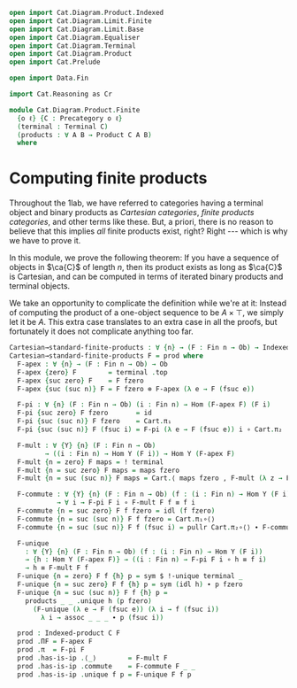 ```agda
open import Cat.Diagram.Product.Indexed
open import Cat.Diagram.Limit.Finite
open import Cat.Diagram.Limit.Base
open import Cat.Diagram.Equaliser
open import Cat.Diagram.Terminal
open import Cat.Diagram.Product
open import Cat.Prelude

open import Data.Fin

import Cat.Reasoning as Cr

module Cat.Diagram.Product.Finite
  {o ℓ} {C : Precategory o ℓ}
  (terminal : Terminal C)
  (products : ∀ A B → Product C A B)
  where
```

<!--
```agda
open is-indexed-product
open Indexed-product
open is-product
open Terminal
open Product
open Cr C
private module Cart = Cartesian C products
open Cart using (_⊗_)
```
-->

# Computing finite products

Throughout the 1lab, we have referred to categories having a terminal
object and binary products as _Cartesian categories_, _finite products
categories_, and other terms like these. But, a priori, there is no
reason to believe that this implies _all_ finite products exist, right?
Right --- which is why we have to prove it.

In this module, we prove the following theorem: If you have a sequence
of objects in $\ca{C}$ of length $n$, then its product exists as long as
$\ca{C}$ is Cartesian, and can be computed in terms of iterated binary
products and terminal objects.

We take an opportunity to complicate the definition while we're at it:
Instead of computing the product of a one-object sequence to be $A
\times \top$, we simply let it be $A$. This extra case translates to an
extra case in all the proofs, but fortunately it does not complicate
anything too far.

```agda
Cartesian→standard-finite-products : ∀ {n} → (F : Fin n → Ob) → Indexed-product C F
Cartesian→standard-finite-products F = prod where
  F-apex : ∀ {n} → (F : Fin n → Ob) → Ob
  F-apex {zero} F        = terminal .top
  F-apex {suc zero} F    = F fzero
  F-apex {suc (suc n)} F = F fzero ⊗ F-apex (λ e → F (fsuc e))

  F-pi : ∀ {n} (F : Fin n → Ob) (i : Fin n) → Hom (F-apex F) (F i)
  F-pi {suc zero} F fzero       = id
  F-pi {suc (suc n)} F fzero    = Cart.π₁
  F-pi {suc (suc n)} F (fsuc i) = F-pi (λ e → F (fsuc e)) i ∘ Cart.π₂

  F-mult : ∀ {Y} {n} (F : Fin n → Ob)
         → ((i : Fin n) → Hom Y (F i)) → Hom Y (F-apex F)
  F-mult {n = zero} F maps = ! terminal
  F-mult {n = suc zero} F maps = maps fzero
  F-mult {n = suc (suc n)} F maps = Cart.⟨ maps fzero , F-mult (λ z → F (fsuc z)) (λ i → maps (fsuc i)) ⟩

  F-commute : ∀ {Y} {n} (F : Fin n → Ob) (f : (i : Fin n) → Hom Y (F i))
            → ∀ i → F-pi F i ∘ F-mult F f ≡ f i
  F-commute {n = suc zero} F f fzero = idl (f fzero)
  F-commute {n = suc (suc n)} F f fzero = Cart.π₁∘⟨⟩
  F-commute {n = suc (suc n)} F f (fsuc i) = pullr Cart.π₂∘⟨⟩ ∙ F-commute (λ e → F (fsuc e)) (λ e → f (fsuc e)) i

  F-unique
    : ∀ {Y} {n} (F : Fin n → Ob) (f : (i : Fin n) → Hom Y (F i))
    → {h : Hom Y (F-apex F)} → ((i : Fin n) → F-pi F i ∘ h ≡ f i)
    → h ≡ F-mult F f
  F-unique {n = zero} F f {h} p = sym $ !-unique terminal _
  F-unique {n = suc zero} F f {h} p = sym (idl h) ∙ p fzero
  F-unique {n = suc (suc n)} F f {h} p =
    products _ _ .unique h (p fzero)
      (F-unique (λ e → F (fsuc e)) (λ i → f (fsuc i))
        λ i → assoc _ _ _ ∙ p (fsuc i))

  prod : Indexed-product C F
  prod .ΠF = F-apex F
  prod .π  = F-pi F
  prod .has-is-ip .⟨_⟩        = F-mult F
  prod .has-is-ip .commute    = F-commute F _ _
  prod .has-is-ip .unique f p = F-unique F f p
```
